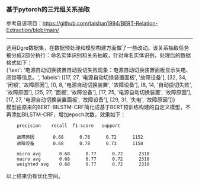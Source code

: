 ### 基于pytorch的三元组关系抽取
参考自该项目：https://github.com/taishan1994/BERT-Relation-Extraction/blob/main/

---
选用Dgre数据集，在数据预处理和模型构建方面做了一些改动。该关系抽取任务被分成2部分执行：命名实体识别和关系抽取，针对命名实体识别，处理后的数据格式如下：  
{'text': '电源自动切换装置自动投切失败现象：电源自动切换装置面板显示失电、闭锁等信息。', 'labels': [[17, 27, '电源自动切换装置面板', '故障设备'], [32, 34, '闭锁', '故障原因'], [0, 8, '电源自动切换装置', '故障设备'], [8, 14, '自动投切失败', '故障原因'], [25, 27, '面板', '故障设备'], [17, 25, '电源自动切换装置', '故障原因'], [17, 27, '电源自动切换装置面板', '故障设备'], [29, 31, '失电', '故障原因']]}  
模型由原来的BERT-BILSTM-CRF简化成基于BERT预训练构建的自定义模型，不再添加BILSTM-CRF，增加epoch次数，效果如下：

        precision    recall  f1-score   support

        故障原因       0.68      0.76      0.72      1152
        故障设备       0.68      0.78      0.73      1158

        micro avg       0.68      0.77      0.72      2310
        macro avg       0.68      0.77      0.72      2310
        weighted avg    0.68      0.77      0.72      2310  
以上结果仍有优化空间。